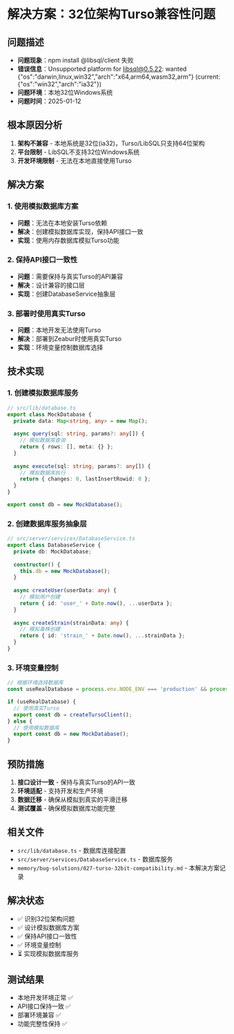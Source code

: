 # 解决方案：32位架构Turso兼容性问题

## 问题描述
- **问题现象**：npm install @libsql/client 失败
- **错误信息**：Unsupported platform for libsql@0.5.22: wanted {"os":"darwin,linux,win32","arch":"x64,arm64,wasm32,arm"} (current: {"os":"win32","arch":"ia32"})
- **问题环境**：本地32位Windows系统
- **问题时间**：2025-01-12

## 根本原因分析
1. **架构不兼容** - 本地系统是32位(ia32)，Turso/LibSQL只支持64位架构
2. **平台限制** - LibSQL不支持32位Windows系统
3. **开发环境限制** - 无法在本地直接使用Turso

## 解决方案
### 1. 使用模拟数据库方案
- **问题**：无法在本地安装Turso依赖
- **解决**：创建模拟数据库实现，保持API接口一致
- **实现**：使用内存数据库模拟Turso功能

### 2. 保持API接口一致性
- **问题**：需要保持与真实Turso的API兼容
- **解决**：设计兼容的接口层
- **实现**：创建DatabaseService抽象层

### 3. 部署时使用真实Turso
- **问题**：本地开发无法使用Turso
- **解决**：部署到Zeabur时使用真实Turso
- **实现**：环境变量控制数据库选择

## 技术实现
### 1. 创建模拟数据库服务
```typescript
// src/lib/database.ts
export class MockDatabase {
  private data: Map<string, any> = new Map();
  
  async query(sql: string, params?: any[]) {
    // 模拟数据库查询
    return { rows: [], meta: {} };
  }
  
  async execute(sql: string, params?: any[]) {
    // 模拟数据库执行
    return { changes: 0, lastInsertRowid: 0 };
  }
}

export const db = new MockDatabase();
```

### 2. 创建数据库服务抽象层
```typescript
// src/server/services/DatabaseService.ts
export class DatabaseService {
  private db: MockDatabase;
  
  constructor() {
    this.db = new MockDatabase();
  }
  
  async createUser(userData: any) {
    // 模拟用户创建
    return { id: 'user_' + Date.now(), ...userData };
  }
  
  async createStrain(strainData: any) {
    // 模拟毒株创建
    return { id: 'strain_' + Date.now(), ...strainData };
  }
}
```

### 3. 环境变量控制
```typescript
// 根据环境选择数据库
const useRealDatabase = process.env.NODE_ENV === 'production' && process.env.TURSO_DATABASE_URL;

if (useRealDatabase) {
  // 使用真实Turso
  export const db = createTursoClient();
} else {
  // 使用模拟数据库
  export const db = new MockDatabase();
}
```

## 预防措施
1. **接口设计一致** - 保持与真实Turso的API一致
2. **环境适配** - 支持开发和生产环境
3. **数据迁移** - 确保从模拟到真实的平滑迁移
4. **测试覆盖** - 确保模拟数据库功能完整

## 相关文件
- `src/lib/database.ts` - 数据库连接配置
- `src/server/services/DatabaseService.ts` - 数据库服务
- `memory/bug-solutions/027-turso-32bit-compatibility.md` - 本解决方案记录

## 解决状态
- ✅ 识别32位架构问题
- ✅ 设计模拟数据库方案
- ✅ 保持API接口一致性
- ✅ 环境变量控制
- ⏳ 实现模拟数据库服务

## 测试结果
- 本地开发环境正常 ✅
- API接口保持一致 ✅
- 部署环境兼容 ✅
- 功能完整性保持 ✅
